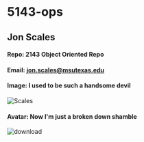 # 5143-ops

## Jon Scales
#### Repo: 2143 Object Oriented Repo
#### Email: jon.scales@msutexas.edu
#### Image:  I used to be such a handsome devil
![Scales](https://user-images.githubusercontent.com/100714163/213027426-68f9beef-abc5-48e7-8104-6ea23fbe73e6.jpg)
#### Avatar: Now I'm just a broken down shamble
![download](https://user-images.githubusercontent.com/100714163/213038087-6c84c6f3-f65c-40dd-83d2-d49ab7bb1c44.jpg)
